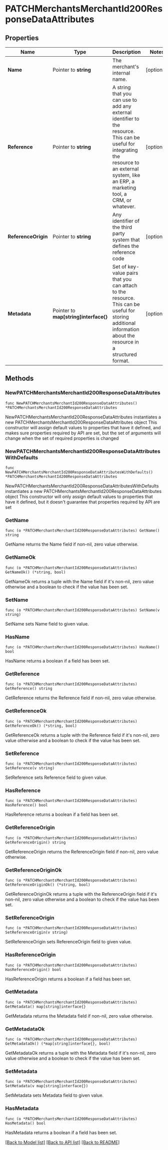 # PATCHMerchantsMerchantId200ResponseDataAttributes

## Properties

Name | Type | Description | Notes
------------ | ------------- | ------------- | -------------
**Name** | Pointer to **string** | The merchant&#39;s internal name. | [optional] 
**Reference** | Pointer to **string** | A string that you can use to add any external identifier to the resource. This can be useful for integrating the resource to an external system, like an ERP, a marketing tool, a CRM, or whatever. | [optional] 
**ReferenceOrigin** | Pointer to **string** | Any identifier of the third party system that defines the reference code | [optional] 
**Metadata** | Pointer to **map[string]interface{}** | Set of key-value pairs that you can attach to the resource. This can be useful for storing additional information about the resource in a structured format. | [optional] 

## Methods

### NewPATCHMerchantsMerchantId200ResponseDataAttributes

`func NewPATCHMerchantsMerchantId200ResponseDataAttributes() *PATCHMerchantsMerchantId200ResponseDataAttributes`

NewPATCHMerchantsMerchantId200ResponseDataAttributes instantiates a new PATCHMerchantsMerchantId200ResponseDataAttributes object
This constructor will assign default values to properties that have it defined,
and makes sure properties required by API are set, but the set of arguments
will change when the set of required properties is changed

### NewPATCHMerchantsMerchantId200ResponseDataAttributesWithDefaults

`func NewPATCHMerchantsMerchantId200ResponseDataAttributesWithDefaults() *PATCHMerchantsMerchantId200ResponseDataAttributes`

NewPATCHMerchantsMerchantId200ResponseDataAttributesWithDefaults instantiates a new PATCHMerchantsMerchantId200ResponseDataAttributes object
This constructor will only assign default values to properties that have it defined,
but it doesn't guarantee that properties required by API are set

### GetName

`func (o *PATCHMerchantsMerchantId200ResponseDataAttributes) GetName() string`

GetName returns the Name field if non-nil, zero value otherwise.

### GetNameOk

`func (o *PATCHMerchantsMerchantId200ResponseDataAttributes) GetNameOk() (*string, bool)`

GetNameOk returns a tuple with the Name field if it's non-nil, zero value otherwise
and a boolean to check if the value has been set.

### SetName

`func (o *PATCHMerchantsMerchantId200ResponseDataAttributes) SetName(v string)`

SetName sets Name field to given value.

### HasName

`func (o *PATCHMerchantsMerchantId200ResponseDataAttributes) HasName() bool`

HasName returns a boolean if a field has been set.

### GetReference

`func (o *PATCHMerchantsMerchantId200ResponseDataAttributes) GetReference() string`

GetReference returns the Reference field if non-nil, zero value otherwise.

### GetReferenceOk

`func (o *PATCHMerchantsMerchantId200ResponseDataAttributes) GetReferenceOk() (*string, bool)`

GetReferenceOk returns a tuple with the Reference field if it's non-nil, zero value otherwise
and a boolean to check if the value has been set.

### SetReference

`func (o *PATCHMerchantsMerchantId200ResponseDataAttributes) SetReference(v string)`

SetReference sets Reference field to given value.

### HasReference

`func (o *PATCHMerchantsMerchantId200ResponseDataAttributes) HasReference() bool`

HasReference returns a boolean if a field has been set.

### GetReferenceOrigin

`func (o *PATCHMerchantsMerchantId200ResponseDataAttributes) GetReferenceOrigin() string`

GetReferenceOrigin returns the ReferenceOrigin field if non-nil, zero value otherwise.

### GetReferenceOriginOk

`func (o *PATCHMerchantsMerchantId200ResponseDataAttributes) GetReferenceOriginOk() (*string, bool)`

GetReferenceOriginOk returns a tuple with the ReferenceOrigin field if it's non-nil, zero value otherwise
and a boolean to check if the value has been set.

### SetReferenceOrigin

`func (o *PATCHMerchantsMerchantId200ResponseDataAttributes) SetReferenceOrigin(v string)`

SetReferenceOrigin sets ReferenceOrigin field to given value.

### HasReferenceOrigin

`func (o *PATCHMerchantsMerchantId200ResponseDataAttributes) HasReferenceOrigin() bool`

HasReferenceOrigin returns a boolean if a field has been set.

### GetMetadata

`func (o *PATCHMerchantsMerchantId200ResponseDataAttributes) GetMetadata() map[string]interface{}`

GetMetadata returns the Metadata field if non-nil, zero value otherwise.

### GetMetadataOk

`func (o *PATCHMerchantsMerchantId200ResponseDataAttributes) GetMetadataOk() (*map[string]interface{}, bool)`

GetMetadataOk returns a tuple with the Metadata field if it's non-nil, zero value otherwise
and a boolean to check if the value has been set.

### SetMetadata

`func (o *PATCHMerchantsMerchantId200ResponseDataAttributes) SetMetadata(v map[string]interface{})`

SetMetadata sets Metadata field to given value.

### HasMetadata

`func (o *PATCHMerchantsMerchantId200ResponseDataAttributes) HasMetadata() bool`

HasMetadata returns a boolean if a field has been set.


[[Back to Model list]](../README.md#documentation-for-models) [[Back to API list]](../README.md#documentation-for-api-endpoints) [[Back to README]](../README.md)


